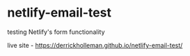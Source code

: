 # netlify-email-test
testing Netlify's form functionality

live site - https://derrickholleman.github.io/netlify-email-test/
